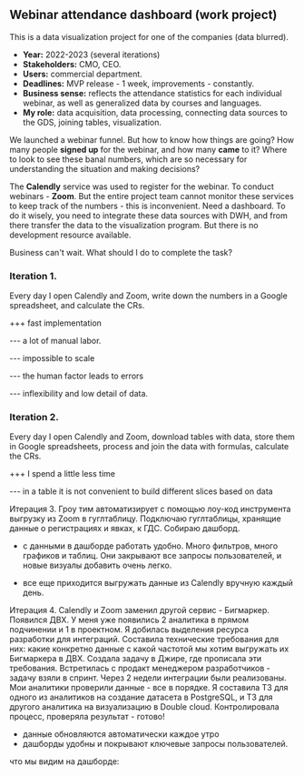 ## Webinar attendance dashboard (work project)

This is a data visualization project for one of the companies (data blurred).
- **Year:** 2022-2023 (several iterations)
- **Stakeholders:** CMO, CEO.
- **Users:** commercial department.
- **Deadlines:** MVP release - 1 week, improvements - constantly.
- **Business sense:** reflects the attendance statistics for each individual webinar, as well as generalized data by courses and languages.
- **My role:** data acquisition, data processing, connecting data sources to the GDS, joining tables, visualization.

We launched a webinar funnel. But how to know how things are going? How many people **signed up** for the webinar, and how many **came** to it? Where to look to see these banal numbers, which are so necessary for understanding the situation and making decisions?

The **Calendly** service was used to register for the webinar. To conduct webinars - **Zoom**. But the entire project team cannot monitor these services to keep track of the numbers - this is inconvenient. Need a dashboard. To do it wisely, you need to integrate these data sources with DWH, and from there transfer the data to the visualization program. But there is no development resource available. 

Business can't wait. What should I do to complete the task?

### Iteration 1. 

Every day I open Calendly and Zoom, write down the numbers in a Google spreadsheet, and calculate the CRs.

+++ fast implementation

--- a lot of manual labor.

--- impossible to scale

--- the human factor leads to errors

--- inflexibility and low detail of data.

### Iteration 2. 

Every day I open Calendly and Zoom, download tables with data, store them in Google spreadsheets, process and join the data with formulas, calculate the CRs.

+++ I spend a little less time

--- in a table it is not convenient to build different slices based on data

Итерация 3. Гроу тим автоматизирует с помощью лоу-код инструмента выгрузку из Zoom в гуглтаблицу. Подключаю гуглтаблицы, хранящие данные о регистрациях и явках, к ГДС. Собираю дашборд.
+ с данными в дашборде работать удобно. Много фильтров, много графиков и таблиц. Они закрывают все запросы пользователей, и новые визуалы добавить очень легко.
- все еще приходится выгружать данные из Calendly вручную каждый день.

Итерация 4. Calendly и Zoom заменил другой сервис - Бигмаркер. Появился ДВХ. У меня уже появились 2 аналитика в прямом подчинении и 1 в проектном. Я добилась выделения ресурса разработки для интеграций. Составила технические требования для них: какие конкретно данные с какой частотой мы хотим выгружать их Бигмаркера в ДВХ. Создала задачу в Джире, где прописала эти требования. Встретилась с продакт менеджером разработчиков - задачу взяли в спринт. Через 2 недели интеграции были реализованы. Мои аналитики проверили данные - все в порядке. Я составила ТЗ для одного из аналитиков на создание датасета в PostgreSQL, и ТЗ для другого аналитика на визуализацию в Double cloud. Контролировала процесс, проверяла результат - готово!

+ данные обновляются автоматически каждое утро
+ дашборды удобны и покрывают ключевые запросы пользователей.

что мы видим на дашборде:
